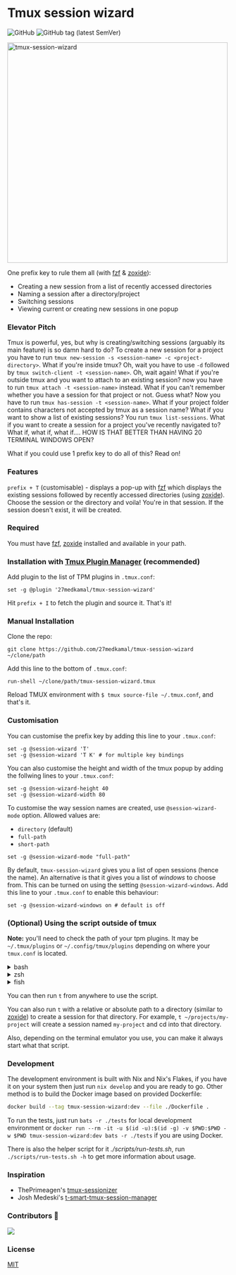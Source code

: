 # Tmux session wizard

![GitHub](https://img.shields.io/github/license/27medkamal/tmux-session-wizard)
![GitHub tag (latest SemVer)](https://img.shields.io/github/v/tag/27medkamal/tmux-session-wizard)

<img width="500" alt="tmux-session-wizard" src="https://user-images.githubusercontent.com/14043848/195257556-bc2cfe0a-a1c7-4e29-9741-776eaf0caa06.png">

One prefix key to rule them all (with [fzf](https://github.com/junegunn/fzf) & [zoxide](https://github.com/ajeetdsouza/zoxide)):

- Creating a new session from a list of recently accessed directories
- Naming a session after a directory/project
- Switching sessions
- Viewing current or creating new sessions in one popup

### Elevator Pitch

Tmux is powerful, yes, but why is creating/switching sessions (arguably its main feature) is so damn hard to do? To create a new session for a project you have to run `tmux new-session -s <session-name> -c <project-directory>`. What if you're inside tmux? Oh, wait you have to use `-d` followed by `tmux switch-client -t <session-name>`. Oh, wait again! What if you're outside tmux and you want to attach to an existing session? now you have to run `tmux attach -t <session-name>` instead. What if you can't remember whether you have a session for that project or not. Guess what? Now you have to run `tmux has-session -t <session-name>`. What if your project folder contains characters not accepted by tmux as a session name? What if you want to show a list of existing sessions? You run `tmux list-sessions`. What if you want to create a session for a project you've recently navigated to? What if, what if, what if.... HOW IS THAT BETTER THAN HAVING 20 TERMINAL WINDOWS OPEN?

What if you could use 1 prefix key to do all of this? Read on!

### Features

`prefix + T` (customisable) - displays a pop-up with [fzf](https://github.com/junegunn/fzf) which displays the existing sessions followed by recently accessed directories (using [zoxide](https://github.com/ajeetdsouza/zoxide)). Choose the session or the directory and voila! You're in that session. If the session doesn't exist, it will be created.

### Required

You must have [fzf](https://github.com/junegunn/fzf), [zoxide](https://github.com/ajeetdsouza/zoxide) installed and available in your path.

### Installation with [Tmux Plugin Manager](https://github.com/tmux-plugins/tpm) (recommended)

Add plugin to the list of TPM plugins in `.tmux.conf`:

```tmux
set -g @plugin '27medkamal/tmux-session-wizard'
```

Hit `prefix + I` to fetch the plugin and source it. That's it!

### Manual Installation

Clone the repo:

    git clone https://github.com/27medkamal/tmux-session-wizard ~/clone/path

Add this line to the bottom of `.tmux.conf`:

```tmux
run-shell ~/clone/path/tmux-session-wizard.tmux
```

Reload TMUX environment with `$ tmux source-file ~/.tmux.conf`, and that's it.

### Customisation

You can customise the prefix key by adding this line to your `.tmux.conf`:

```tmux
set -g @session-wizard 'T'
set -g @session-wizard 'T K' # for multiple key bindings
```

You can also customise the height and width of the tmux popup by adding the follwing lines to your `.tmux.conf`:

```tmux
set -g @session-wizard-height 40
set -g @session-wizard-width 80
```

To customise the way session names are created, use `@session-wizard-mode` option. Allowed values are:

- `directory` (default)
- `full-path`
- `short-path`

```tmux
set -g @session-wizard-mode "full-path"
```

By default, `tmux-session-wizard` gives you a list of open sessions (hence the name). An alternative is that it gives you a list of _windows_ to choose from. This can be turned on using the setting `@session-wizard-windows`. Add this line to your `.tmux.conf` to enable this behaviour:

```tmux
set -g @session-wizard-windows on # default is off
```

### (Optional) Using the script outside of tmux

**Note:** you'll need to check the path of your tpm plugins. It may be `~/.tmux/plugins` or `~/.config/tmux/plugins` depending on where your `tmux.conf` is located.

<details>
<summary>bash</summary>

Add the following line to `~/.bashrc`

```sh
# ~/.tmux/plugins
export PATH=$HOME/.tmux/plugins/tmux-session-wizard/bin:$PATH
# ~/.config/tmux/plugins
export PATH=$HOME/.config/tmux/plugins/tmux-session-wizard/bin:$PATH
```

</details>

<details>
<summary>zsh</summary>

Add the following line to `~/.zprofile`

```sh
# ~/.tmux/plugins
export PATH=$HOME/.tmux/plugins/tmux-session-wizard/bin:$PATH
# ~/.config/tmux/plugins
export PATH=$HOME/.config/tmux/plugins/tmux-session-wizard/bin:$PATH
```

</details>

<details>
<summary>fish</summary>

Add the following line to `~/.config/fish/config.fish`

```fish
# ~/.tmux/plugins
fish_add_path $HOME/.tmux/plugins/tmux-session-wizard/bin
# ~/.config/tmux/plugins
fish_add_path $HOME/.config/tmux/plugins/tmux-session-wizard/bin
```

</details>

You can then run `t` from anywhere to use the script.

You can also run `t` with a relative or absolute path to a directory (similar to [zoxide](https://github.com/ajeetdsouza/zoxide)) to create a session for that directory. For example, `t ~/projects/my-project` will create a session named `my-project` and cd into that directory.

Also, depending on the terminal emulator you use, you can make it always start what that script.

### Development

The development environment is built with Nix and Nix's Flakes, if you have it on your system then just run `nix develop` and you are ready to go. Other method is to build the Docker image based on provided Dockerfile:

```bash
docker build --tag tmux-session-wizard:dev --file ./Dockerfile .
```

To run the tests, just run `bats -r ./tests` for local development environment or `docker run --rm -it -u $(id -u):$(id -g) -v $PWD:$PWD -w $PWD tmux-session-wizard:dev bats -r ./tests` if you are using Docker.

There is also the helper script for it _./scripts/run-tests.sh_, run `./scripts/run-tests.sh -h` to get more information about usage.

### Inspiration

- ThePrimeagen's [tmux-sessionizer](https://github.com/ThePrimeagen/.dotfiles/blob/master/bin/.local/scripts/tmux-sessionizer)
- Josh Medeski's [t-smart-tmux-session-manager](https://github.com/joshmedeski/t-smart-tmux-session-manager)

### Contributors 🙌

<a href="https://github.com/27medkamal/tmux-session-wizard/graphs/contributors">
  <img src="https://contrib.rocks/image?repo=27medkamal/tmux-session-wizard" />
</a>

### License

[MIT](LICENCE.md)
